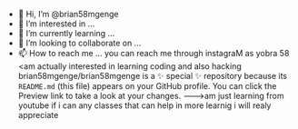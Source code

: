 - 👋 Hi, I’m @brian58mgenge
- 👀 I’m interested in ...
- 🌱 I’m currently learning ...
- 💞️ I’m looking to collaborate on ...
- 📫 How to reach me ...
you can reach me through instagraM as yobra 58
<am actually interested in learning coding and also hacking 
brian58mgenge/brian58mgenge is a ✨ special ✨ repository because its `README.md` (this file) appears on your GitHub profile.
You can click the Preview link to take a look at your changes.
--->am just learning from youtube if i can any classes that can help in more learnig i will realy appreciate
